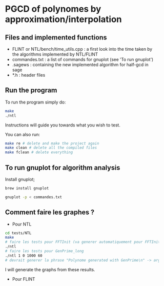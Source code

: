 # PGCD of polynomes by approximation/interpolation

## Files and implemented functions
- FLINT or NTL/bench/time_utils.cpp : a first look into the time taken by the algorithms implemented by NTL/FLINT
- commandes.txt : a list of commands for gnuplot (see 'To run gnuplot')
- .sagews : containing the new implemented algorithm for half-gcd in sage
- *.h : header files

## Run the program

To run the program simply do:
```sh
make
./ntl 
```
Instructions will guide you towards what you wish to test.

You can also run:

```sh
make re # delete and make the project again
make clean # delete all the compiled files
make fclean # delete everything
```

## To run gnuplot for algorithm analysis

Install gnuplot;

```sh
brew install gnuplot
```
```sh
gnuplot -p < commandes.txt
```

## Comment faire les graphes ?

- Pour NTL
```sh
cd tests/NTL
make
# faire les tests pour FFTInit (va generer automatiquement pour FFTInit)
./ntl
# faire les tests pour GenPrime_long
./ntl 1 0 1000 60
# devrait generer la phrase "Polynome generated with GenPrime\n" -> argv[1] indique que l'on utilise GenPrime_long
```
I will generate the graphs from these results.

- Pour FLINT

